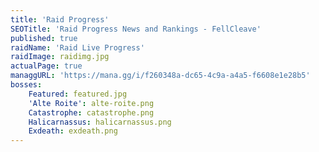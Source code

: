 ```yaml
---
title: 'Raid Progress'
SEOTitle: 'Raid Progress News and Rankings - FellCleave'
published: true
raidName: 'Raid Live Progress'
raidImage: raidimg.jpg
actualPage: true
managgURL: 'https://mana.gg/i/f260348a-dc65-4c9a-a4a5-f6608e1e28b5'
bosses:
    Featured: featured.jpg
    'Alte Roite': alte-roite.png
    Catastrophe: catastrophe.png
    Halicarnassus: halicarnassus.png
    Exdeath: exdeath.png
---
```


